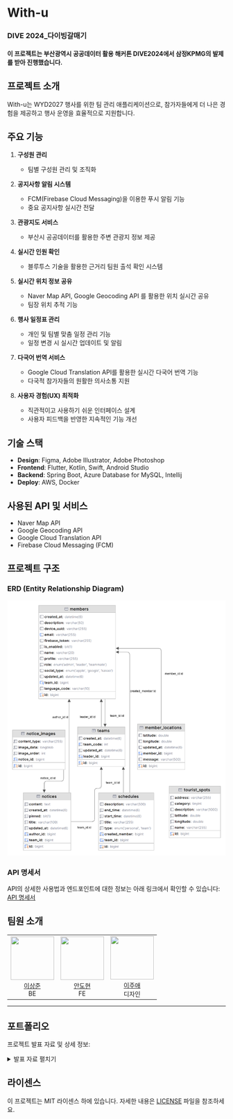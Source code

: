 # With-u
### DIVE 2024_다이빙갈매기
#### 이 프로젝트는 부산광역시 공공데이터 활용 해커톤 DIVE2024에서 삼정KPMG의 발제를 받아 진행했습니다.

## 프로젝트 소개
With-u는 WYD2027 행사를 위한 팀 관리 애플리케이션으로, 참가자들에게 더 나은 경험을 제공하고 행사 운영을 효율적으로 지원합니다.

## 주요 기능

1. **구성원 관리**
    - 팀별 구성원 관리 및 조직화

2. **공지사항 알림 시스템**
     - FCM(Firebase Cloud Messaging)을 이용한 푸시 알림 기능
     - 중요 공지사항 실시간 전달

3. **관광지도 서비스**
     - 부산시 공공데이터를 활용한 주변 관광지 정보 제공

4. **실시간 인원 확인**
     - 블루투스 기술을 활용한 근거리 팀원 출석 확인 시스템

5. **실시간 위치 정보 공유**
    - Naver Map API, Google Geocoding API 를 활용한 위치 실시간 공유
    - 팀장 위치 추적 기능

6. **행사 일정표 관리**
    - 개인 및 팀별 맞춤 일정 관리 기능
    - 일정 변경 시 실시간 업데이트 및 알림

7. **다국어 번역 서비스**
    - Google Cloud Translation API를 활용한 실시간 다국어 번역 기능
    - 다국적 참가자들의 원활한 의사소통 지원

8. **사용자 경험(UX) 최적화**
    - 직관적이고 사용하기 쉬운 인터페이스 설계
    - 사용자 피드백을 반영한 지속적인 기능 개선

## 기술 스택
- **Design**: Figma, Adobe Illustrator, Adobe Photoshop
- **Frontend**: Flutter, Kotlin, Swift, Android Studio
- **Backend**: Spring Boot, Azure Database for MySQL, Intellij
- **Deploy**: AWS, Docker

## 사용된 API 및 서비스
- Naver Map API
- Google Geocoding API
- Google Cloud Translation API
- Firebase Cloud Messaging (FCM)

## 프로젝트 구조

### ERD (Entity Relationship Diagram)
![ERD](./assets/erd.png)

### API 명세서
API의 상세한 사용법과 엔드포인트에 대한 정보는 아래 링크에서 확인할 수 있습니다:
[API 명세서](https://documenter.getpostman.com/view/34763300/2sAXqzWdvG#intro)

## 팀원 소개

<div align="center">
  <table>
    <tr>
      <td align="center" width="33%">
        <img src="https://avatars.githubusercontent.com/u/55781137?v=4" width="100" height="100"><br>
        <a href="https://github.com/J-1ac">이상준</a><br>
        BE
      </td>
      <td align="center" width="33%">
        <img src="https://avatars.githubusercontent.com/u/31505627?v=4" width="100" height="100"><br>
        <a href="https://github.com/JackAhn">안도현</a><br>
        FE
      </td>
      <td align="center" width="33%">
        <img src="https://avatars.githubusercontent.com/u/182388479?v=4" width="100" height="100"><br>
        <a href="https://github.com/LeeJuAe124">이주애</a><br>
        디자인
      </td>
    </tr>
  </table>
</div>

---

## 포트폴리오

프로젝트 발표 자료 및 상세 정보:

<details>
<summary>발표 자료 펼치기</summary>

![발표 자료 1](./assets/presentation_page1.png)
![발표 자료 2](./assets/presentation_page2.png)
![발표 자료 3](./assets/presentation_page3.png)
![발표 자료 4](./assets/presentation_page4.png)
![발표 자료 5](./assets/presentation_page5.png)
![발표 자료 6](./assets/presentation_page6.png)
![발표 자료 7](./assets/presentation_page7.png)
![발표 자료 8](./assets/presentation_page8.png)
![발표 자료 9](./assets/presentation_page9.png)
![발표 자료 10](./assets/presentation_page10.png)
![발표 자료 11](./assets/presentation_page11.png)
![발표 자료 12](./assets/presentation_page12.png)
![발표 자료 13](./assets/presentation_page13.png)
![발표 자료 14](./assets/presentation_page14.png)
</details>

## 라이센스
이 프로젝트는 MIT 라이센스 하에 있습니다. 자세한 내용은 [LICENSE](LICENSE) 파일을 참조하세요.